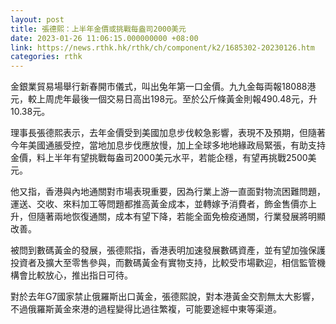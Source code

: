 ```yaml
---
layout: post
title: 張德熙：上半年金價或挑戰每盎司2000美元
date: 2023-01-26 11:06:15.000000000 +08:00
link: https://news.rthk.hk/rthk/ch/component/k2/1685302-20230126.htm
categories: rthk
---
```


金銀業貿易場舉行新春開市儀式，叫出兔年第一口金價。九九金每両報18088港元，較上周虎年最後一個交易日高出198元。至於公斤條黃金則報490.48元，升10.38元。

理事長張德熙表示，去年金價受到美國加息步伐較急影響，表現不及預期，但隨著今年美國通脹受控，當地加息步伐應放慢，加上全球多地地緣政局緊張，有助支持金價，料上半年有望挑戰每盎司2000美元水平，若能企穩，有望再挑戰2500美元。

他又指，香港與內地通關對市場表現重要，因為行業上游一直面對物流困難問題，運送、交收、來料加工等問題都推高黃金成本，並轉嫁予消費者，飾金售價亦上升，但隨著兩地恢復通關，成本有望下降，若能全面免檢疫通關，行業發展將明顯改善。

被問到數碼黃金的發展，張德熙指，香港表明加速發展數碼資產，並有望加強保護投資者及擴大至零售參與，而數碼黃金有實物支持，比較受市場歡迎，相信監管機構會比較放心，推出指日可待。

對於去年G7國家禁止俄羅斯出口黃金，張德熙說，對本港黃金交割無太大影響，不過俄羅斯黃金來港的過程變得比過往繁複，可能要途經中東等渠道。

